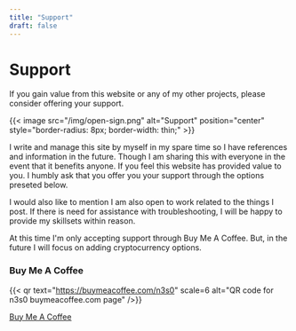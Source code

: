 ```yaml
---
title: "Support"
draft: false
---
```


# Support

If you gain value from this website or any of my other projects, please consider
offering your support.

{{< image src="/img/open-sign.png" alt="Support" position="center" style="border-radius: 8px; border-width: thin;" >}}

I write and manage this site by myself in my spare time so I have references and
information in the future. Though I am sharing this with everyone in the event
that it benefits anyone. If you feel this website has provided value to you. I 
humbly ask that you offer you your support through the options preseted below.

I would also like to mention I am also open to work related to the things I
post. If there is need for assistance with troubleshooting, I will be happy to
provide my skillsets within reason.

At this time I'm only accepting support through Buy Me A Coffee. But, in the 
future I will focus on adding cryptocurrency options.

### Buy Me A Coffee

{{< qr text="https://buymeacoffee.com/n3s0" scale=6 alt="QR code for n3s0 buymeacoffee.com page" />}}

[Buy Me A Coffee](https://buymeacoffee.com/n3s0)

